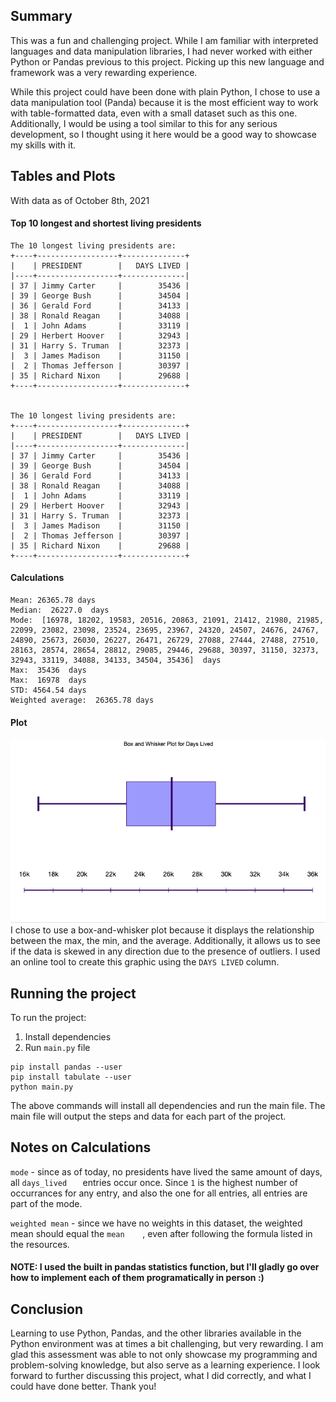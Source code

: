 
## Summary
This was a fun and challenging project. While I am familiar with interpreted languages and data manipulation libraries,
I had never worked with either Python or Pandas previous to this project. Picking up this new language and framework was
a very rewarding experience. 

While this project could have been done with plain Python, I chose to use a data
manipulation tool (Panda) because it is the most efficient way to work with table-formatted data, even with 
a small dataset such as this one. Additionally, I would be using a tool similar to this for any serious development,
so I thought using it here would be a good way to showcase my skills with it.

## Tables and Plots

With data as of October 8th, 2021

#### Top 10 longest and shortest living presidents
```
The 10 longest living presidents are: 
+----+------------------+--------------+
|    | PRESIDENT        |   DAYS LIVED |
|----+------------------+--------------|
| 37 | Jimmy Carter     |        35436 |
| 39 | George Bush      |        34504 |
| 36 | Gerald Ford      |        34133 |
| 38 | Ronald Reagan    |        34088 |
|  1 | John Adams       |        33119 |
| 29 | Herbert Hoover   |        32943 |
| 31 | Harry S. Truman  |        32373 |
|  3 | James Madison    |        31150 |
|  2 | Thomas Jefferson |        30397 |
| 35 | Richard Nixon    |        29688 |
+----+------------------+--------------+


The 10 longest living presidents are: 
+----+------------------+--------------+
|    | PRESIDENT        |   DAYS LIVED |
|----+------------------+--------------|
| 37 | Jimmy Carter     |        35436 |
| 39 | George Bush      |        34504 |
| 36 | Gerald Ford      |        34133 |
| 38 | Ronald Reagan    |        34088 |
|  1 | John Adams       |        33119 |
| 29 | Herbert Hoover   |        32943 |
| 31 | Harry S. Truman  |        32373 |
|  3 | James Madison    |        31150 |
|  2 | Thomas Jefferson |        30397 |
| 35 | Richard Nixon    |        29688 |
+----+------------------+--------------+
```

#### Calculations
```
Mean: 26365.78 days
Median:  26227.0  days
Mode:  [16978, 18202, 19583, 20516, 20863, 21091, 21412, 21980, 21985, 22099, 23082, 23098, 23524, 23695, 23967, 24320, 24507, 24676, 24767, 24890, 25673, 26030, 26227, 26471, 26729, 27088, 27444, 27488, 27510, 28163, 28574, 28654, 28812, 29085, 29446, 29688, 30397, 31150, 32373, 32943, 33119, 34088, 34133, 34504, 35436]  days
Max:  35436  days
Max:  16978  days
STD: 4564.54 days
Weighted average:  26365.78 days
```

#### Plot
![Box and Whisker Plot for Days Lived](img.png)
I chose to use a box-and-whisker plot because it displays the relationship between 
the max, the min, and the average. Additionally, it allows us to see if the data is skewed 
in any direction due to the presence of outliers. I used an online tool to create this graphic using the
`DAYS LIVED` column.

## Running the project
To run the project: 
1. Install dependencies
2. Run `main.py` file

```shell
pip install pandas --user
pip install tabulate --user
python main.py
```

The above commands will install all dependencies and run the main file.
The main file will output the steps and data for each part of the project.

## Notes on Calculations

`mode` - since as of today, no presidents have lived the same amount of days, all `days_lived   ` 
entries occur once. Since `1` is the highest number of occurrances for any entry, and also the one for all entries,
all entries are part of the mode.

`weighted mean` - since we have no weights in this dataset, the weighted mean should equal the `mean    `, 
even after following the formula listed in the resources.

#### NOTE: I used the built in pandas statistics function, but I'll gladly go over how to implement each of them programatically in person :)

## Conclusion
Learning to use Python, Pandas, and the other libraries available in the Python environment was at times a bit challenging,
but very rewarding. I am glad this assessment was able to not only showcase my programming and problem-solving knowledge, 
but also serve as a learning experience. I look forward to further discussing this project, what I did correctly,
and what I could have done better. Thank you!